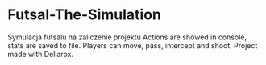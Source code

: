 # Futsal-The-Simulation
Symulacja futsalu na zaliczenie projektu
Actions are showed in console, stats are saved to file. Players can move, pass, intercept and shoot.
Project made with Dellarox.
